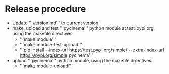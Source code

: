 # Release procedure

- Update '''version.md''' to current version
- make, upload and test '''pycinema''' python module at test.pypi.org, using the makefile directives:
    - '''make module'''
    - '''make module-test-upload'''
	- '''pip install --index-url https://test.pypi.org/simple/ --extra-index-url https://pypi.org/simple pycinema'''
- upload '''pycinema''' python module, using the makefile directives:
    - '''make module-upload'''
